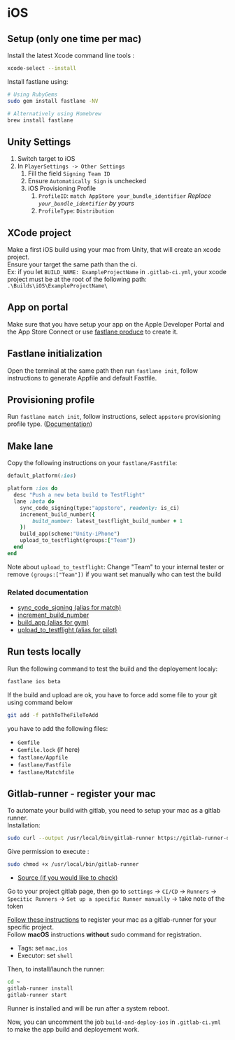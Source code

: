 # iOS

## Setup (only one time per mac)

Install the latest Xcode command line tools :

```bash
xcode-select --install
```

Install fastlane using:

```bash
# Using RubyGems
sudo gem install fastlane -NV

# Alternatively using Homebrew
brew install fastlane
```

## Unity Settings

1. Switch target to iOS
1. In `PlayerSettings -> Other Settings`
   1. Fill the field `Signing Team ID`
   1. Ensure `Automatically Sign` is unchecked
   1. iOS Provisioning Profile
      1. `ProfileID`: `match AppStore your_bundle_identifier` _Replace `your_bundle_identifier` by yours_
      1. `ProfileType`: `Distribution`

## XCode project

Make a first iOS build using your mac from Unity, that will create an xcode project.  
Ensure your target the same path than the ci.  
Ex: if you let `BUILD_NAME: ExampleProjectName` in `.gitlab-ci.yml`, your xcode project must be at the root of the following path: `.\Builds\iOS\ExampleProjectName\`

## App on portal

Make sure that you have setup your app on the Apple Developer Portal and the App Store Connect or use [fastlane produce](https://docs.fastlane.tools/actions/produce/) to create it.

## Fastlane initialization

Open the terminal at the same path then run `fastlane init`, follow instructions to generate Appfile and default Fastfile.

## Provisioning profile

Run `fastlane match init`, follow instructions, select `appstore` provisioning profile type. ([Documentation](https://docs.fastlane.tools/actions/match/))

## Make lane

Copy the following instructions on your `fastlane/Fastfile`:

```ruby
default_platform(:ios)

platform :ios do
  desc "Push a new beta build to TestFlight"
  lane :beta do
    sync_code_signing(type:"appstore", readonly: is_ci)
    increment_build_number({
        build_number: latest_testflight_build_number + 1
    })
    build_app(scheme:"Unity-iPhone")
    upload_to_testflight(groups:["Team"])
  end
end
```

Note about `upload_to_testflight`: Change "Team" to your internal tester or remove `(groups:["Team"])` if you want set manually who can test the build

### Related documentation

- [sync_code_signing (alias for match)](https://docs.fastlane.tools/actions/sync_code_signing/)
- [increment_build_number](https://docs.fastlane.tools/actions/increment_build_number/)
- [build_app (alias for gym)](https://docs.fastlane.tools/actions/build_app/)
- [upload_to_testflight (alias for pilot)](https://docs.fastlane.tools/actions/testflight/)

## Run tests locally

Run the following command to test the build and the deployement localy:

```bash
fastlane ios beta
```

If the build and upload are ok, you have to force add some file to your git using command below

```bash
git add -f pathToTheFileToAdd
```

you have to add the following files:

- `Gemfile`
- `Gemfile.lock` (if here)
- `fastlane/Appfile`
- `fastlane/Fastfile`
- `fastlane/Matchfile`

## Gitlab-runner - register your mac

To automate your build with gitlab, you need to setup your mac as a gitlab runner.  
Installation:

```bash
sudo curl --output /usr/local/bin/gitlab-runner https://gitlab-runner-downloads.s3.amazonaws.com/latest/binaries/gitlab-runner-darwin-amd64
```

Give permission to execute :

```bash
sudo chmod +x /usr/local/bin/gitlab-runner
```

- [Source (if you would like to check)](https://docs.gitlab.com/runner/install/osx.html)

Go to your project gitlab page, then go to `settings` -> `CI/CD` -> `Runners` -> `Specitic Runners` -> `Set up a specific Runner manually` -> take note of the token

[Follow these instructions](https://docs.gitlab.com/runner/register/index.html) to register your mac as a gitlab-runner for your specific project.  
Follow **macOS** instructions **without** sudo command for registration.

- Tags: set `mac,ios`
- Executor: set `shell`

Then, to install/launch the runner:

```bash
cd ~
gitlab-runner install
gitlab-runner start
```

Runner is installed and will be run after a system reboot.

Now, you can uncomment the job `build-and-deploy-ios` in `.gitlab-ci.yml` to make the app build and deployement work.
